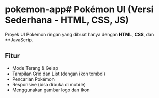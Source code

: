 # pokemon-app# Pokémon UI (Versi Sederhana - HTML, CSS, JS)

Proyek UI Pokémon ringan yang dibuat hanya dengan **HTML**, **CSS**, dan **JavaScrip.

## Fitur

- Mode Terang & Gelap
- Tampilan Grid dan List (dengan ikon tombol)
- Pencarian Pokémon
- Responsive (bisa dibuka di mobile)
- Menggunakan gambar logo dan ikon

